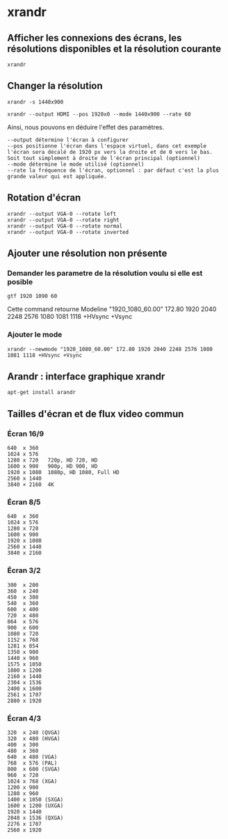 # xrandr
## Afficher les connexions des écrans, les résolutions disponibles et la résolution courante
	xrandr

## Changer la résolution
	xrandr -s 1440x900

	xrandr --output HDMI --pos 1920x0 --mode 1440x900 --rate 60

Ainsi, nous pouvons en déduire l'effet des paramètres.

    --output détermine l'écran à configurer
    --pos positionne l'écran dans l'espace virtuel, dans cet exemple l'écran sera décalé de 1920 px vers la droite et de 0 vers le bas. Soit tout simplement à droite de l'écran principal (optionnel)
    --mode détermine le mode utilisé (optionnel)
    --rate la fréquence de l'écran, optionnel : par défaut c'est la plus grande valeur qui est appliquée.


## Rotation d'écran
	xrandr --output VGA-0 --rotate left
	xrandr --output VGA-0 --rotate right
	xrandr --output VGA-0 --rotate normal
	xrandr --output VGA-0 --rotate inverted

## Ajouter une résolution non présente
### Demander les parametre de la résolution voulu si elle est posible
	gtf 1920 1090 60
Cette command retourne
	Modeline "1920_1080_60.00" 172.80 1920 2040 2248 2576 1080 1081 1118 +HVsync +Vsync
### Ajouter le mode
	xrandr --newmode "1920_1080_60.00" 172.80 1920 2040 2248 2576 1080 1081 1118 +HVsync +Vsync



## Arandr : interface graphique xrandr
	apt-get install arandr




## Tailles d'écran et de flux video commun

### Écran 16/9
```
640  x 360
1024 x 576
1280 x 720   720p, HD 720, HD
1600 x 900   900p, HD 900, HD
1920 x 1080  1080p, HD 1080, Full HD
2560 x 1440
3840 × 2160  4K
```

### Écran 8/5
```
640  x 360
1024 x 576
1280 x 720
1600 x 900
1920 x 1080
2560 x 1440
3840 x 2160
```

### Écran 3/2
```
300  x 200
360  x 240
450  x 300
540  x 360
600  x 400
720  x 480
864  x 576
900  x 600
1080 x 720
1152 x 768
1281 x 854
1350 x 900
1440 x 960
1575 x 1050
1800 x 1200
2160 x 1440
2304 x 1536
2400 x 1600
2561 x 1707
2880 x 1920
```



### Écran 4/3
```
320  x 240 (QVGA)
320  x 480 (HVGA)
400  x 300
480  x 360
640  x 480 (VGA)
768  x 576 (PAL)
800  x 600 (SVGA)
960  x 720
1024 x 768 (XGA)
1200 x 900
1280 x 960
1400 x 1050 (SXGA)
1600 x 1200 (UXGA)
1920 x 1440
2048 x 1536 (QXGA)
2276 x 1707
2560 x 1920
```
